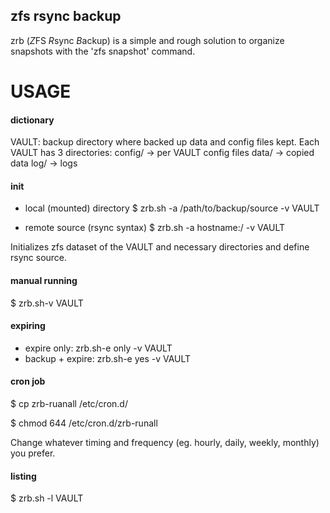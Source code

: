 zfs rsync backup
----------------
zrb (*Z*FS *R*sync *B*ackup) is a simple and rough solution to organize snapshots with the 'zfs snapshot' command.

USAGE
=====

#### dictionary
VAULT: backup directory where backed up data and config files kept.
Each VAULT has 3 directories:
config/ -> per VAULT config files
data/ -> copied data
log/ -> logs

#### init
- local (mounted) directory
$ zrb.sh -a /path/to/backup/source -v VAULT

- remote source (rsync syntax)
$ zrb.sh -a hostname:/ -v VAULT


Initializes zfs dataset of the VAULT and necessary directories and define rsync source.

#### manual running
$ zrb.sh-v VAULT

#### expiring
- expire only:
zrb.sh-e only -v VAULT
- backup + expire:
zrb.sh-e yes -v VAULT

#### cron job
$ cp zrb-ruanall /etc/cron.d/

$ chmod 644 /etc/cron.d/zrb-runall

Change whatever timing and frequency (eg. hourly, daily, weekly, monthly) you prefer.

#### listing
$ zrb.sh -l VAULT
